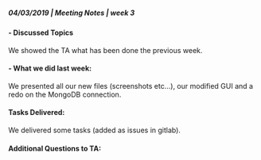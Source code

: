 ##### **04/03/2019  | Meeting Notes |  week 3**

#### - Discussed Topics
We showed the TA what has been done the previous week.
#### - What we did last week:
We presented all our new files (screenshots etc...), our modified GUI and a redo on the MongoDB connection.

#### Tasks Delivered:
We delivered some tasks (added as issues in gitlab). 

#### Additional Questions to TA: 
